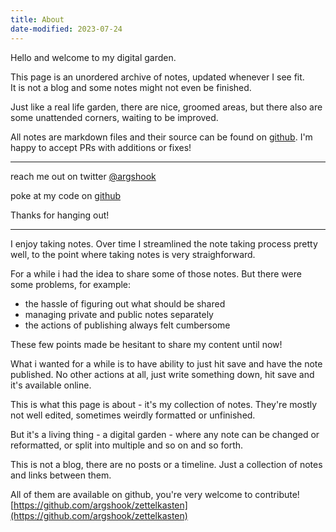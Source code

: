 ```yaml
---
title: About
date-modified: 2023-07-24
---
```


Hello and welcome to my digital garden.

This page is an unordered archive of notes, updated whenever I see fit.\
It is not a blog and some notes might not even be finished.

Just like a real life garden, there are nice, groomed areas, but there also are some unattended corners, waiting to be improved.

All notes are markdown files and their source can be found on [github](https://github.com/argshook/zettelkasten). I'm happy to accept PRs with additions or fixes!

---

reach me out on twitter 
<a href="https://twitter.com/argshook" target="_blank" rel="noopener">@argshook</a>

poke at my code on <a href="https://github.com/argshook" target="_blank" rel="noopener">github</a>

Thanks for hanging out!

---

I enjoy taking notes. Over time I streamlined the note taking process pretty well, to the point where taking notes is very straighforward.

For a while i had the idea to share some of those notes. But there were some problems, for example:

* the hassle of figuring out what should be shared
* managing private and public notes separately
* the actions of publishing always felt cumbersome

These few points made be hesitant to share my content until now!

What i wanted for a while is to have ability to just hit save and have the note published. No other actions at all, just write something down, hit save and it's available online.

This is what this page is about - it's my collection of notes. They're mostly not well edited, sometimes weirdly formatted or unfinished.

But it's a living thing - a digital garden - where any note can be changed or reformatted, or split into multiple and so on and so forth.

This is not a blog, there are no posts or a timeline. Just a collection of notes and links between them.

All of them are available on github, you're very welcome to contribute! [https://github.com/argshook/zettelkasten](https://github.com/argshook/zettelkasten)
